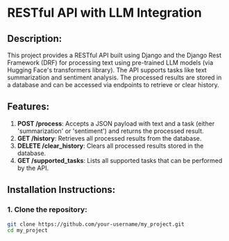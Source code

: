 # RESTful API with LLM Integration

## Description:
This project provides a RESTful API built using Django and the Django Rest Framework (DRF) for processing text using pre-trained LLM models (via Hugging Face's transformers library). The API supports tasks like text summarization and sentiment analysis. The processed results are stored in a database and can be accessed via endpoints to retrieve or clear history.

## Features:
1. **POST /process**: Accepts a JSON payload with text and a task (either 'summarization' or 'sentiment') and returns the processed result.
2. **GET /history**: Retrieves all processed results from the database.
3. **DELETE /clear_history**: Clears all processed results stored in the database.
4. **GET /supported_tasks**: Lists all supported tasks that can be performed by the API.

## Installation Instructions:

### 1. Clone the repository:
```bash
git clone https://github.com/your-username/my_project.git
cd my_project
